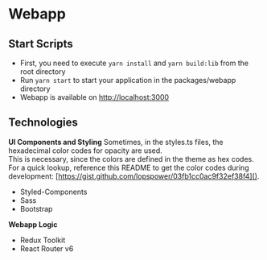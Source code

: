 # Webapp

## Start Scripts

- First, you need to execute `yarn install` and `yarn build:lib` from the root directory
- Run `yarn start` to start your application in the packages/webapp directory
- Webapp is available on [http://localhost:3000](http://localhost:3000)

## Technologies

**UI Components and Styling**
Sometimes, in the styles.ts files, the hexadecimal color codes for opacity are used.<br/>
This is necessary, since the colors are defined in the theme as hex codes.
<br/>
For a quick lookup, reference this README to get the color codes during development: [https://gist.github.com/lopspower/03fb1cc0ac9f32ef38f4]().
- Styled-Components
- Sass
- Bootstrap

**Webapp Logic**

- Redux Toolkit
- React Router v6
